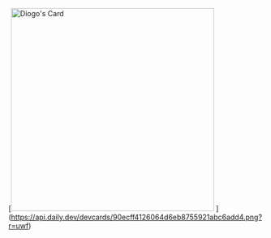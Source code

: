 [[<a href="https://app.daily.dev/DailyDevTips"><img src="[https://api.daily.dev/devcards/b2a0b896ef724e68a2364c727e8e9e6e.png?r=20z](https://api.daily.dev/devcards/90ecff4126064d6eb8755921abc6add4.png?r=uwf)" width="400" alt="Diogo's Card"/></a>
](https://api.daily.dev/devcards/90ecff4126064d6eb8755921abc6add4.png?r=uwf)
](https://api.daily.dev/devcards/90ecff4126064d6eb8755921abc6add4.png?r=uwf)
